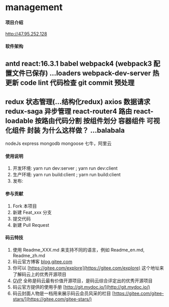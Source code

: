 # management

#### 项目介绍

http://47.95.252.128

#### 软件架构

antd
react:16.3.1
babel
webpack4 (webpack3 配置文件已保存)
...loaders
webpack-dev-server 热更新
code lint 代码检查
git commit 预处理
---------------
redux 状态管理(...结构化redux)
axios 数据请求
redux-saga 异步管理
react-router4 路由
react-loadable 按路由代码分割
按组件划分
容器组件 可视化组件 封装
为什么这样做？ ...balabala
---------------
nodeJs
express
mongodb
mongoose
七牛，阿里云

#### 使用说明

1. 开发环境: yarn run dev:server ; yarn run dev:client
2. 生产环境: yarn run build:client ; yarn run build:client
3. 发布:

#### 参与贡献

1. Fork 本项目
2. 新建 Feat_xxx 分支
3. 提交代码
4. 新建 Pull Request


#### 码云特技

1. 使用 Readme\_XXX.md 来支持不同的语言，例如 Readme\_en.md, Readme\_zh.md
2. 码云官方博客 [blog.gitee.com](https://blog.gitee.com)
3. 你可以 [https://gitee.com/explore](https://gitee.com/explore) 这个地址来了解码云上的优秀开源项目
4. [GVP](https://gitee.com/gvp) 全称是码云最有价值开源项目，是码云综合评定出的优秀开源项目
5. 码云官方提供的使用手册 [http://git.mydoc.io/](http://git.mydoc.io/)
6. 码云封面人物是一档用来展示码云会员风采的栏目 [https://gitee.com/gitee-stars/](https://gitee.com/gitee-stars/)
